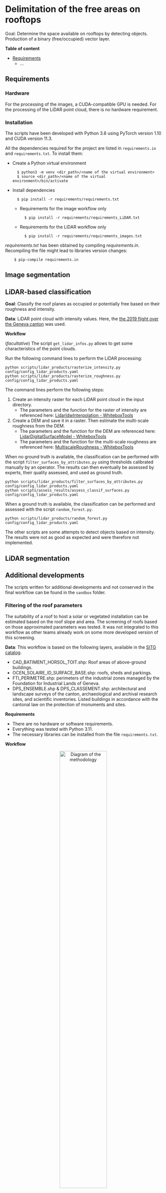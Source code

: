 # Delimitation of the free areas on rooftops

Goal: Determine the space available on rooftops by detecting objects. Production of a binary (free/occupied) vector layer.

**Table of content**

- [Requirements](#requirements)
	- ...

## Requirements

### Hardware

For the processing of the images, a CUDA-compatible GPU is needed.
For the processing of the LiDAR point cloud, there is no hardware requirement.

### Installation

The scripts have been developed with Python 3.8 using PyTorch version 1.10 and CUDA version 11.3.

All the dependencies required for the project are listed in `requirements.in` and `requirements.txt`. To install them:

- Create a Python virtual environment

        $ python3 -m venv <dir_path>/<name of the virtual environment>
        $ source <dir_path>/<name of the virtual environment>/bin/activate

- Install dependencies

        $ pip install -r requirements/requirements.txt

    - Requirements for the image workflow only

            $ pip install -r requirements/requirements_LiDAR.txt

    - Requirements for the LiDAR workflow only

            $ pip install -r requirements/requirements_images.txt


_requirements.txt_ has been obtained by compiling _requirements.in_. Recompiling the file might lead to libraries version changes:

        $ pip-compile requirements.in

## Image segmentation


## LiDAR-based classification

**Goal**: Classify the roof planes as occupied or potentially free based on their roughness and intensity.

**Data**: LiDAR point cloud with intensity values. Here, the [the 2019 flight over the Geneva canton](https://ge.ch/sitggeoportal1/apps/webappviewer/index.html?id=311e4a8ae2724f9698c9bcfb6ab45c56) was used.

**Workflow**

(*facultative*) The script `get_lidar_infos.py` allows to get some characteristics of the point clouds.

Run the following command lines to perform the LiDAR processing:

```
python scripts/lidar_products/rasterize_intensity.py config/config_lidar_products.yaml
python scripts/lidar_products/rasterize_roughness.py config/config_lidar_products.yaml
````

The command lines perform the following steps:
1. Create an intensity raster for each LiDAR point cloud in the input directory.
    - The parameters and the function for the raster of intensity are referenced here: [LidarIdwInterpolation - WhiteboxTools](https://www.whiteboxgeo.com/manual/wbt_book/available_tools/lidar_tools.html#LidarIdwInterpolation)
2. Create a DEM and save it in a raster. Then estimate the multi-scale roughness from the DEM.
    - The parameters and the function for the DEM are referenced here: [LidarDigitalSurfaceModel - WhiteboxTools](https://www.whiteboxgeo.com/manual/wbt_book/available_tools/lidar_tools.html#LidarDigitalSurfaceModel)
    - The parameters and the function for the multi-scale roughness are referenced here: [MultiscaleRoughness - WhiteboxTools](https://www.whiteboxgeo.com/manual/wbt_book/available_tools/geomorphometric_analysis.html#MultiscaleRoughness)

When no ground truth is available, the classification can be performed with the script `filter_surfaces_by_attributes.py` using thresholds calibrated manually by an operator. The results can then eventually be assessed by experts, their quality assessed, and used as ground truth.

```
python scripts/lidar_products/filter_surfaces_by_attributes.py config/config_lidar_products.yaml
python scripts/assess_results/assess_classif_surfaces.py config/config_lidar_products.yaml
```

When a ground truth is available, the classification can be performed and assessed with the script `random_forest.py`.

```
python scripts/lidar_products/random_forest.py config/config_lidar_products.yaml
```

The other scripts are some attempts to detect objects based on intensity. The results were not as good as expected and were therefore not implemented.


## LiDAR segmentation


## Additional developments

The scripts written for additional developments and not conserved in the final workflow can be found in the `sandbox` folder.

### Filtering of the roof parameters

The suitability of a roof to host a solar or vegetated installation can be estimated based on the roof slope and area. The screening of roofs based on those approximated parameters was tested. It was not integrated to this workflow as other teams already work on some more developed version of this screening.

**Data**: This workflow is based on the following layers, available in the [SITG catalog](http://ge.ch/sitg/sitg_catalog/sitg_donnees). <br>
- CAD_BATIMENT_HORSOL_TOIT.shp: Roof areas of above-ground buildings.
- OCEN_SOLAIRE_ID_SURFACE_BASE.shp: roofs, sheds and parkings.
- FTI_PERIMETRE.shp: perimeters of the industrial zones managed by the Foundation for Industrial Lands of Geneva.
- DPS_ENSEMBLE.shp & DPS_CLASSEMENT.shp: architectural and landscape surveys of the canton, archaeological and archival research sites, and scientific inventories. Listed buildings in accordance with the cantonal law on the protection of monuments and sites.

**Requirements**
- There are no hardware or software requirements.
- Everything was tested with Python 3.11.
- The necessary libraries can be installed from the file `requirements.txt`.

**Workflow**

<figure align="center">
<image src="img\attribute_filtering_flow.jpeg" alt="Diagram of the methodology" style="width:60%;">
<figcaption align="center">Diagram of the criteria applied to determine the roof suitability for vegetation and solar panels.</figcaption> 
</figure>

All the filters are applied in one script. 

```
python scripts/sandbox/filter_by_attributes.py config/config_expert_attributes.yaml
```

### Collaboration with flai

We worked with [flai](https://www.flai.ai/) to test their algorithm for classifying LiDAR point clouds. flai vectorized the clusters of the class "Roof objects". A script was written to assess the quality of the results based on the vectorized clusters.

```
python scripts/sandbox/assess_flai.py config/config_flai.yaml
```
The path to the config file is hard-coded at the start of each script.
